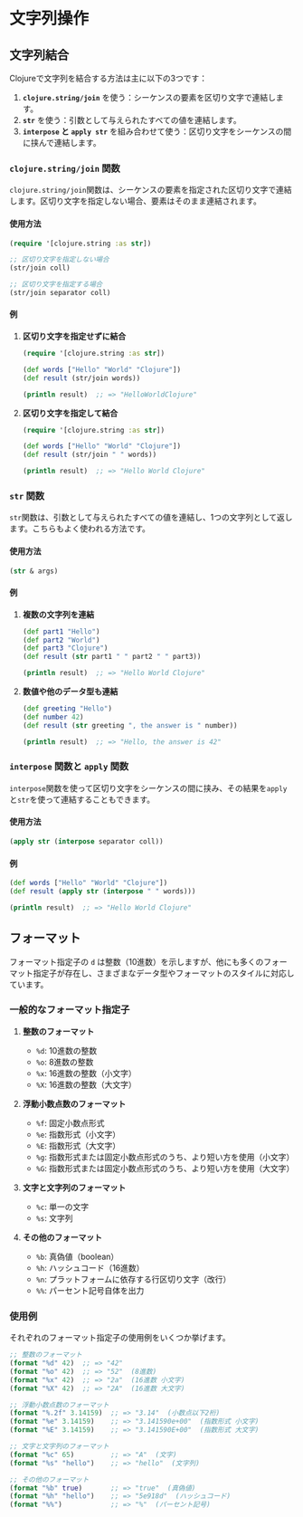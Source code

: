 # 文字列操作

## 文字列結合

Clojureで文字列を結合する方法は主に以下の3つです：

1. **`clojure.string/join`** を使う：シーケンスの要素を区切り文字で連結します。
2. **`str`** を使う：引数として与えられたすべての値を連結します。
3. **`interpose` と `apply str`** を組み合わせて使う：区切り文字をシーケンスの間に挟んで連結します。

### `clojure.string/join` 関数

`clojure.string/join`関数は、シーケンスの要素を指定された区切り文字で連結します。区切り文字を指定しない場合、要素はそのまま連結されます。

#### 使用方法

```clojure
(require '[clojure.string :as str])

;; 区切り文字を指定しない場合
(str/join coll)

;; 区切り文字を指定する場合
(str/join separator coll)
```

#### 例

1. **区切り文字を指定せずに結合**

   ```clojure
   (require '[clojure.string :as str])

   (def words ["Hello" "World" "Clojure"])
   (def result (str/join words))

   (println result)  ;; => "HelloWorldClojure"
   ```

2. **区切り文字を指定して結合**

   ```clojure
   (require '[clojure.string :as str])

   (def words ["Hello" "World" "Clojure"])
   (def result (str/join " " words))

   (println result)  ;; => "Hello World Clojure"
   ```

### `str` 関数

`str`関数は、引数として与えられたすべての値を連結し、1つの文字列として返します。こちらもよく使われる方法です。

#### 使用方法

```clojure
(str & args)
```

#### 例

1. **複数の文字列を連結**

   ```clojure
   (def part1 "Hello")
   (def part2 "World")
   (def part3 "Clojure")
   (def result (str part1 " " part2 " " part3))

   (println result)  ;; => "Hello World Clojure"
   ```

2. **数値や他のデータ型も連結**

   ```clojure
   (def greeting "Hello")
   (def number 42)
   (def result (str greeting ", the answer is " number))

   (println result)  ;; => "Hello, the answer is 42"
   ```

### `interpose` 関数と `apply` 関数

`interpose`関数を使って区切り文字をシーケンスの間に挟み、その結果を`apply`と`str`を使って連結することもできます。

#### 使用方法

```clojure
(apply str (interpose separator coll))
```

#### 例

```clojure
(def words ["Hello" "World" "Clojure"])
(def result (apply str (interpose " " words)))

(println result)  ;; => "Hello World Clojure"
```

## フォーマット

フォーマット指定子の `d` は整数（10進数）を示しますが、他にも多くのフォーマット指定子が存在し、さまざまなデータ型やフォーマットのスタイルに対応しています。

### 一般的なフォーマット指定子

1. **整数のフォーマット**
   - `%d`: 10進数の整数
   - `%o`: 8進数の整数
   - `%x`: 16進数の整数（小文字）
   - `%X`: 16進数の整数（大文字）

2. **浮動小数点数のフォーマット**
   - `%f`: 固定小数点形式
   - `%e`: 指数形式（小文字）
   - `%E`: 指数形式（大文字）
   - `%g`: 指数形式または固定小数点形式のうち、より短い方を使用（小文字）
   - `%G`: 指数形式または固定小数点形式のうち、より短い方を使用（大文字）

3. **文字と文字列のフォーマット**
   - `%c`: 単一の文字
   - `%s`: 文字列

4. **その他のフォーマット**
   - `%b`: 真偽値（boolean）
   - `%h`: ハッシュコード（16進数）
   - `%n`: プラットフォームに依存する行区切り文字（改行）
   - `%%`: パーセント記号自体を出力

### 使用例

それぞれのフォーマット指定子の使用例をいくつか挙げます。

```clojure
;; 整数のフォーマット
(format "%d" 42)  ;; => "42"
(format "%o" 42)  ;; => "52"  (8進数)
(format "%x" 42)  ;; => "2a"  (16進数 小文字)
(format "%X" 42)  ;; => "2A"  (16進数 大文字)

;; 浮動小数点数のフォーマット
(format "%.2f" 3.14159)  ;; => "3.14"  (小数点以下2桁)
(format "%e" 3.14159)    ;; => "3.141590e+00"  (指数形式 小文字)
(format "%E" 3.14159)    ;; => "3.141590E+00"  (指数形式 大文字)

;; 文字と文字列のフォーマット
(format "%c" 65)         ;; => "A"  (文字)
(format "%s" "hello")    ;; => "hello"  (文字列)

;; その他のフォーマット
(format "%b" true)       ;; => "true"  (真偽値)
(format "%h" "hello")    ;; => "5e918d"  (ハッシュコード)
(format "%%")            ;; => "%"  (パーセント記号)
```
